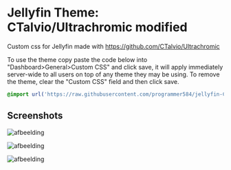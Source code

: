 # Jellyfin Theme: CTalvio/Ultrachromic modified
Custom css for Jellyfin made with https://github.com/CTalvio/Ultrachromic

To use the theme copy paste the code below into "Dashboard>General>Custom CSS" and click save, it will apply immediately server-wide to all users on top of any theme they may be using. To remove the theme, clear the "Custom CSS" field and then click save.

```css
@import url('https://raw.githubusercontent.com/programmer584/jellyfin-CTalvio-Ultrachromic-modified/main/jellyfin-CTalvio-Ultrachromic-modified.css');
```

## Screenshots


![afbeelding](https://github.com/programmer584/jellyfin-CTalvio-Ultrachromic-modified/assets/96943997/74f6023a-5703-4ae2-8930-7d527fc5bb3b)

![afbeelding](https://github.com/programmer584/jellyfin-CTalvio-Ultrachromic-modified/assets/96943997/651d2d8d-7094-4034-8bc7-7ff1d81bc225)

![afbeelding](https://github.com/programmer584/jellyfin-CTalvio-Ultrachromic-modified/assets/96943997/b2731820-d64f-4871-9caa-1410eb7611e1)
